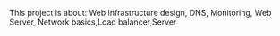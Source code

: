 This project is about: Web infrastructure design, DNS, Monitoring, Web Server, Network basics,Load balancer,Server